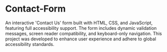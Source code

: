 # Contact-Form
An interactive 'Contact Us' form built with HTML, CSS, and JavaScript, featuring full accessibility support. The form includes dynamic validation messages, screen reader compatibility, and keyboard-only navigation. This project was developed to enhance user experience and adhere to global accessibility standards.
